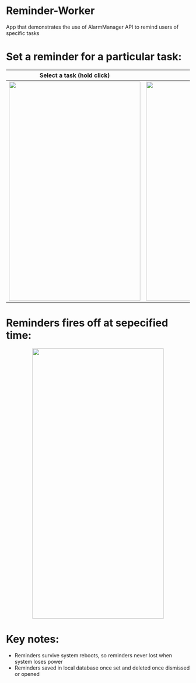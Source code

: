 # Reminder-Worker
App that demonstrates the use of AlarmManager API to remind users of specific tasks 

# Set a reminder for a particular task:

Select a task (hold click) | specify date | specify time
:-------------------------:|:------------:|:-----------:
<img src="https://user-images.githubusercontent.com/90382113/157540117-9e2e1d7b-0a90-4967-b84c-a1d0f75e9224.png" width="360" height="600"> | <img src="https://user-images.githubusercontent.com/90382113/157540891-314ddbf1-cb18-4b6e-8600-9d76c4248446.png" width="360" height="600"> | <img src="https://user-images.githubusercontent.com/90382113/157542119-768467f5-4cab-4055-8229-9722ec541584.png" width="360" height="600">

# Reminders fires off at sepecified time:

<p align="center">
  <img src="https://user-images.githubusercontent.com/90382113/157542340-475b4328-9dfe-489a-9c74-6082c117aa74.png" width="360" height="740">
</p>

# Key notes:
* Reminders survive system reboots, so reminders never lost when system loses power
* Reminders saved in local database once set and deleted once dismissed or opened
